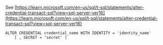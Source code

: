 See [https://learn.microsoft.com/en-us/sql/t-sql/statements/alter-credential-transact-sql?view=sql-server-ver16](https://learn.microsoft.com/en-us/sql/t-sql/statements/alter-credential-transact-sql?view=sql-server-ver16)
```
ALTER CREDENTIAL credential_name WITH IDENTITY = 'identity_name'  
    [ , SECRET = 'secret' ]
```
